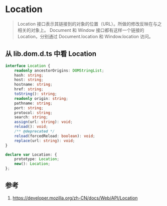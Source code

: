 # Location

>Location 接口表示其链接到的对象的位置（URL）。所做的修改反映在与之相关的对象上。 Document 和 Window 接口都有这样一个链接的Location，分别通过 Document.location 和 Window.location 访问。

## 从 lib.dom.d.ts 中看 Location

```ts
interface Location {
    readonly ancestorOrigins: DOMStringList;
    hash: string;
    host: string;
    hostname: string;
    href: string;
    toString(): string;
    readonly origin: string;
    pathname: string;
    port: string;
    protocol: string;
    search: string;
    assign(url: string): void;
    reload(): void;
    /** @deprecated */
    reload(forcedReload: boolean): void;
    replace(url: string): void;
}

declare var Location: {
    prototype: Location;
    new(): Location;
};
```

## 参考

1. https://developer.mozilla.org/zh-CN/docs/Web/API/Location


